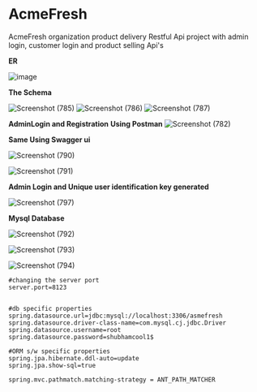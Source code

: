 # AcmeFresh
AcmeFresh organization product delivery Restful Api project with admin login, customer login and product selling Api's

**ER**

![image](https://user-images.githubusercontent.com/57911117/201059486-02d3be95-7edd-4712-aa29-7cbc755984d1.png)



**The Schema**

![Screenshot (785)](https://user-images.githubusercontent.com/57911117/201010014-ea78fca8-5226-4c8b-9621-d1c283527da3.png)
![Screenshot (786)](https://user-images.githubusercontent.com/57911117/201010024-ddb75890-f2fa-49a5-92df-c5db7c3d30c6.png)
![Screenshot (787)](https://user-images.githubusercontent.com/57911117/201010030-c309cf8f-92d1-4168-95fe-8461307c38bb.png)

**AdminLogin and Registration**
**Using Postman**
![Screenshot (782)](https://user-images.githubusercontent.com/57911117/201010096-af61fb62-8f3c-4218-9619-4b7ff16ad2cb.png)

**Same Using Swagger ui**

![Screenshot (790)](https://user-images.githubusercontent.com/57911117/201010215-7657633c-75b2-4d8b-96ef-9ed0e614168d.png)

![Screenshot (791)](https://user-images.githubusercontent.com/57911117/201010329-e19464d0-3e7c-4a2d-bfac-d6bbc17c6a6a.png)

**Admin Login and Unique user identification key generated**

![Screenshot (797)](https://user-images.githubusercontent.com/57911117/201052650-32207951-83c9-403f-9428-20781497c02b.png)


**Mysql Database**

![Screenshot (792)](https://user-images.githubusercontent.com/57911117/201010404-213ca9fa-aa84-4939-8abd-ebcd794c281e.png)

![Screenshot (793)](https://user-images.githubusercontent.com/57911117/201010419-7102aca1-7c7e-4636-9830-1cb446ffb617.png)

![Screenshot (794)](https://user-images.githubusercontent.com/57911117/201010643-c29609dd-6522-4adb-814d-bca0aa1c23b6.png)

```
#changing the server port
server.port=8123


#db specific properties
spring.datasource.url=jdbc:mysql://localhost:3306/asmefresh
spring.datasource.driver-class-name=com.mysql.cj.jdbc.Driver
spring.datasource.username=root
spring.datasource.password=shubhamcool1$

#ORM s/w specific properties
spring.jpa.hibernate.ddl-auto=update
spring.jpa.show-sql=true

spring.mvc.pathmatch.matching-strategy = ANT_PATH_MATCHER

```
